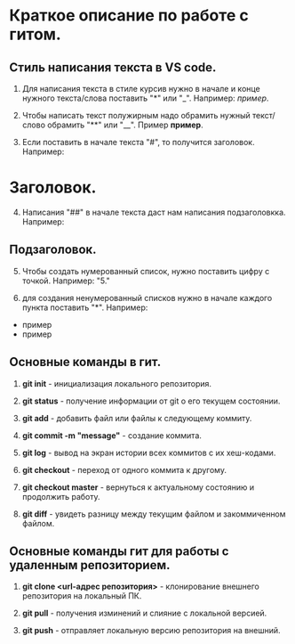 # Краткое описание по работе с гитом.
## Стиль написания текста в VS code.
1. Для написания текста в стиле курсив нужно в начале и конце нужного текста/слова поставить "*" или "_". Например: *пример*. 

2. Чтобы написать текст полужирным надо обрамить нужный текст/слово обрамить "**" или "__". Пример **пример**.

3. Если поставить в начале текста "#", то получится заголовок. Например:
# Заголовок.

4. Написания "##" в начале текста даст нам написания подзаголовкка. Например:
## Подзаголовок.

5. Чтобы создать нумерованный список, нужно поставить цифру с точкой. Например: "5."

6. для создания ненумерованный списков нужно в начале каждого пункта поставить "*". Например:
* пример
* пример

## Основные команды в гит.
1. **git init** - инициализация локального репозитория.

2. **git status** - получение информации от git о его текущем состоянии.

3. **git add** - добавить файл или файлы к следующему коммиту.

4. **git commit -m "message"** - создание коммита.

5. **git log** - вывод на экран истории всех коммитов с их хеш-кодами.

6. **git checkout** - переход от одного коммита к другому.

7. **git checkout master** - вернуться к актуальному состоянию и продолжить работу.

8. **git diff** - увидеть разницу между текущим файлом и закоммиченном файлом. 

## Основные команды гит для работы с удаленным репозиторием.
1. **git clone <url-адрес репозитория>** - клонирование внешнего репозитория на локальный ПК.

2. **git pull** - получения изминений и слияние с локальной версией.

3. **git push** - отправляет локальную версию репозитория на внешний.
